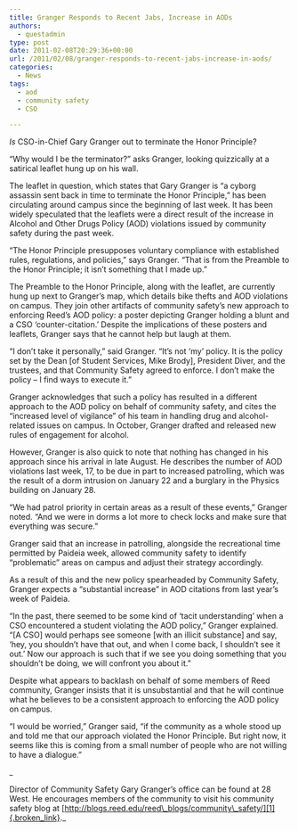 ```yaml
---
title: Granger Responds to Recent Jabs, Increase in AODs
authors: 
  - questadmin
type: post
date: 2011-02-08T20:29:36+00:00
url: /2011/02/08/granger-responds-to-recent-jabs-increase-in-aods/
categories:
  - News
tags:
  - aod
  - community safety
  - CSO

---
```

_Is_ CSO-in-Chief Gary Granger out to terminate the Honor Principle?

“Why would I be the terminator?” asks Granger, looking quizzically at a satirical leaflet hung up on his wall.

The leaflet in question, which states that Gary Granger is “a cyborg assassin sent back in time to terminate the Honor Principle,” has been circulating around campus since the beginning of last week. It has been widely speculated that the leaflets were a direct result of the increase in Alcohol and Other Drugs Policy (AOD) violations issued by community safety during the past week.

“The Honor Principle presupposes voluntary compliance with established rules, regulations, and policies,” says Granger. “That is from the Preamble to the Honor Principle; it isn’t something that I made up.”

The Preamble to the Honor Principle, along with the leaflet, are currently hung up next to Granger’s map, which details bike thefts and AOD violations on campus. They join other artifacts of community safety’s new approach to enforcing Reed’s AOD policy: a poster depicting Granger holding a blunt and a CSO ‘counter-citation.’ Despite the implications of these posters and leaflets, Granger says that he cannot help but laugh at them.

“I don’t take it personally,” said Granger. “It’s not ‘my’ policy. It is the policy set by the Dean [of Student Services, Mike Brody], President Diver, and the trustees, and that Community Safety agreed to enforce. I don’t make the policy – I find ways to execute it.”

Granger acknowledges that such a policy has resulted in a different approach to the AOD policy on behalf of community safety, and cites the “increased level of vigilance” of his team in handling drug and alcohol-related issues on campus. In October, Granger drafted and released new rules of engagement for alcohol.

However, Granger is also quick to note that nothing has changed in his approach since his arrival in late August. He describes the number of AOD violations last week, 17, to be due in part to increased patrolling, which was the result of a dorm intrusion on January 22 and a burglary in the Physics building on January 28.

“We had patrol priority in certain areas as a result of these events,” Granger noted. “And we were in dorms a lot more to check locks and make sure that everything was secure.” 

Granger said that an increase in patrolling, alongside the recreational time permitted by Paideia week, allowed community safety to identify “problematic” areas on campus and adjust their strategy accordingly.

As a result of this and the new policy spearheaded by Community Safety, Granger expects a “substantial increase” in AOD citations from last year’s week of Paideia.

“In the past, there seemed to be some kind of ‘tacit understanding’ when a CSO encountered a student violating the AOD policy,” Granger explained. “[A CSO] would perhaps see someone [with an illicit substance] and say, ‘hey, you shouldn’t have that out, and when I come back, I shouldn’t see it out.’ Now our approach is such that if we see you doing something that you shouldn’t be doing, we will confront you about it.”

Despite what appears to backlash on behalf of some members of Reed community, Granger insists that it is unsubstantial and that he will continue what he believes to be a consistent approach to enforcing the AOD policy on campus.

“I would be worried,” Granger said, “if the community as a whole stood up and told me that our approach violated the Honor Principle. But right now, it seems like this is coming from a small number of people who are not willing to have a dialogue.”
  
_
  
Director of Community Safety Gary Granger’s office can be found at 28 West. He encourages members of the community to visit his community safety blog at [http://blogs.reed.edu/reed\_blogs/community\_safety/][1]{.broken_link}._

 [1]: http://blogs.reed.edu/reed_blogs/community_safety/
